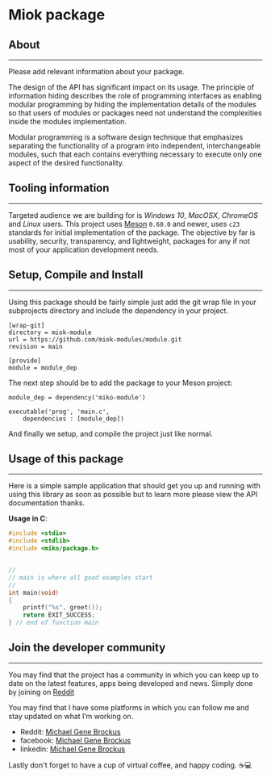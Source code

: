 # Miok package

## About

* * *

Please add relevant information about your package.

The design of the API has significant impact on its usage. The principle of
information hiding describes the role of programming interfaces as enabling
modular programming by hiding the implementation details of the modules so that
users of modules or packages need not understand the complexities inside the
modules implementation.

Modular programming is a software design technique that emphasizes separating
the functionality of a program into independent, interchangeable modules, such
that each contains everything necessary to execute only one aspect of the
desired functionality.

## Tooling information

* * *

Targeted audience we are building for is *Windows 10*, *MacOSX*, *ChromeOS*
and *Linux* users. This project uses [Meson](https://mesonbuild.com/) `0.60.0`
and newer, uses `c23` standards for initial implementation of the package. The
objective by far is usability, security, transparency, and lightweight, packages
for any if not most of your application development needs.

## Setup, Compile and Install

* * *

Using this package should be fairly simple just add the git wrap file
in your subprojects directory and include the dependency in your project.

```console
[wrap-git]
directory = miok-module
url = https://github.com/miok-modules/module.git
revision = main

[provide]
module = module_dep
```


The next step should be to add the package to your Meson project:

```meson
module_dep = dependency('miko-module')

executable('prog', 'main.c',
    dependencies : [module_dep])

```

And finally we setup, and compile the project just like normal.

## Usage of this package

* * *

Here is a simple sample application that should get you up and
running with using this library as soon as possible but to learn
more please view the API documentation thanks.

**Usage in C**:

```c
#include <stdio>
#include <stdlib>
#include <miko/package.h>


//
// main is where all good examples start
//
int main(void)
{
    printf("%s", greet());
    return EXIT_SUCCESS;
} // end of function main

```

## Join the developer community

* * *

You may find that the project has a community in which you
can keep up to date on the latest features, apps being developed and news. Simply done by
joining on [Reddit](https://www.reddit.com/r/miok/)

You may find that I have some platforms in which you can follow me and stay updated on what I’m working on.

- Reddit: [Michael Gene Brockus](https://www.reddit.com/u/Native_Oklatopian)
- facebook: [Michael Gene Brockus](https://michaelbrockus.medium.com/)
- linkedin: [Michael Gene Brockus](https://www.linkedin.com/in/michael-brockus)

Lastly don't forget to have a cup of virtual coffee, and happy coding. ☕💻
